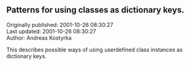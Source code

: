 ## Patterns for using classes as dictionary keys.  
Originally published: 2001-10-26 08:30:27  
Last updated: 2001-10-26 08:30:27  
Author: Andreas Kostyrka  
  
This describes possible ways of using userdefined class instances as dictionary keys.